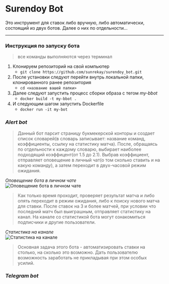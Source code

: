 # Surendoy Bot # 
  Это инструмент для ставок либо вручную, либо автоматически, состоящий из двух ботов. Далее о них по отдельности...   
  
  ---
  ### **Инструкция по запуску бота** ###
  >все команды выполняются через терминал
  1. Клонируем репозиторий на свой компьютер 
      - `git clone https://github.com/sunrekay/surendoy_bot.git `
  2. После установки следуют перейти внутрь локальной папки, клонированного ранее репозитория
      - `cd <название вашей папки>`
  3. Далее следуют запустить процесс сборки образа с тегом *my-bbot*
      - `docker build -t my-bbot .`
  4. И следующим шагом запустить Dockerfile
      - `docker run -it my-bot `


 ### *Alert bot* ###

>Данный бот парсит страницу букмекерской конторы и создает список словарей(в словарь записывает: название команд, коэффициенты, ссылку на статистику матча). После, обращаясь по отдельности к каждому словарю, выбирает наиболее подходящий коэффицент(от 1.5 до 2.1). Выбрав коэффициент, отправляет оповещение в личный чат(о том сколько ставить и на какую команду), а затем переходит в двух-часовой режим ожидания. 
  
  *Оповещение бота в личном чате*  
  ![Оповещение бота в личном чате](https://github.com/sunrekay/surendoy_bot/blob/main/Screenshots/%D0%BE%D0%BF%D0%BE%D0%B2%D0%B5%D1%89%D0%B5%D0%BD%D0%B8%D0%B5%20%D0%B1%D0%BE%D1%82%D0%B0.png)
  
  >Как только время проходит, проверяет результат матча и либо опять переходит в режим ожидания, либо к поиску нового матча для ставки. После ставок на 3 и более матчей, при условии что последний матч был выиграшным, отправляет статистику на канал. На канале со статистикой бота могут ознакомиться подписчики и другие пользователи. 
  
  *Статистика на канале*  
  ![Статистика на канале](https://github.com/sunrekay/surendoy_bot/blob/main/Screenshots/%D1%81%D1%82%D0%B0%D1%82%D0%B8%D1%81%D1%82%D0%B8%D0%BA%D0%B0%20%D0%BD%D0%B0%20%D0%BA%D0%B0%D0%BD%D0%B0%D0%BB%D0%B5.png)

>Основная задача этого бота - автоматизировать ставки на столько, на сколько это возможно. Дать пользователю возможность заработать не прикладывая при этом особых усилий.

 ### *Telegram bot* ###
